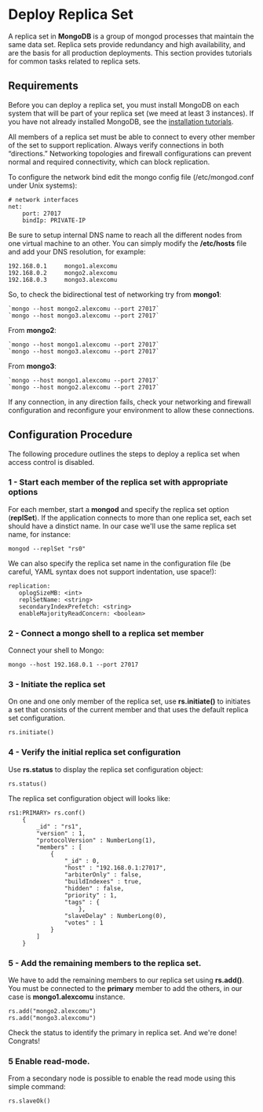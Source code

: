 # Deploy Replica Set

A replica set in **MongoDB** is a group of mongod processes that maintain the same data set. Replica sets provide redundancy and high availability, and are the basis for all production deployments. This section provides tutorials for common tasks related to replica sets.

## Requirements

Before you can deploy a replica set, you must install MongoDB on each system that will be part of your replica set (we meed at least 3 instances). If you have not already installed MongoDB, see the [installation tutorials](https://docs.mongodb.org/manual/installation/#tutorial-installation "Installation").

All members of a replica set must be able to connect to every other member of the set to support replication. Always verify connections in both “directions.” Networking topologies and firewall configurations can prevent normal and required connectivity, which can block replication.

To configure the network bind edit the mongo config file (/etc/mongod.conf under Unix systems):

    # network interfaces
    net:
        port: 27017
        bindIp: PRIVATE-IP

Be sure to setup internal DNS name to reach all the different nodes from one virtual machine to an other. You can simply modify the **/etc/hosts** file and add your DNS resolution, for example:

    192.168.0.1     mongo1.alexcomu
    192.168.0.2     mongo2.alexcomu
    192.168.0.3     mongo3.alexcomu

So, to check the bidirectional test of networking try from **mongo1**:

    `mongo --host mongo2.alexcomu --port 27017`
    `mongo --host mongo3.alexcomu --port 27017`

From **mongo2**:

    `mongo --host mongo1.alexcomu --port 27017`
    `mongo --host mongo3.alexcomu --port 27017`

From **mongo3**:

    `mongo --host mongo1.alexcomu --port 27017`
    `mongo --host mongo2.alexcomu --port 27017`

If any connection, in any direction fails, check your networking and firewall configuration and reconfigure your environment to allow these connections.

## Configuration Procedure

The following procedure outlines the steps to deploy a replica set when access control is disabled.

### 1 - Start each member of the replica set with appropriate options

For each member, start a **mongod** and specify the replica set option (**replSet**). If the application connects to more than one replica set, each set should have a dinstict name. In our case we'll use the same replica set name, for instance:

    mongod --replSet "rs0"

We can also specify the replica set name in the configuration file (be careful, YAML syntax does not support indentation, use space!):

    replication:
       oplogSizeMB: <int>
       replSetName: <string>
       secondaryIndexPrefetch: <string>
       enableMajorityReadConcern: <boolean>

### 2 - Connect a mongo shell to a replica set member

Connect your shell to Mongo:

    mongo --host 192.168.0.1 --port 27017

### 3 - Initiate the replica set

On one and one only member of the replica set, use **rs.initiate()** to initiates a set that consists of the current member and that uses the default replica set configuration.

    rs.initiate()

### 4 - Verify the initial replica set configuration

Use **rs.status** to display the replica set configuration object:

    rs.status()

The replica set configuration object will looks like:

    rs1:PRIMARY> rs.conf()
        {
            _id" : "rs1",
            "version" : 1,
            "protocolVersion" : NumberLong(1),
            "members" : [
                {
                    "_id" : 0,
                    "host" : "192.168.0.1:27017",
                    "arbiterOnly" : false,
                    "buildIndexes" : true,
                    "hidden" : false,
                    "priority" : 1,
                    "tags" : {
                        },
                    "slaveDelay" : NumberLong(0),
                    "votes" : 1
                }
            ]
        }

### 5 - Add the remaining members to the replica set.

We have to add the remaining members to our replica set using **rs.add()**. You must be connected to the **primary** member to add the others, in our case is **mongo1.alexcomu** instance.

    rs.add("mongo2.alexcomu")
    rs.add("mongo3.alexcomu")

Check the status to identify the primary in replica set. And we're done! Congrats!

### 5 Enable read-mode.

From a secondary node is possible to enable the read mode using this simple command:

    rs.slaveOk()


